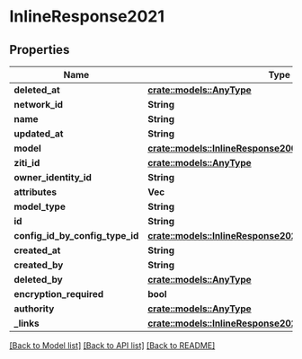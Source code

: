 # InlineResponse2021

## Properties

Name | Type | Description | Notes
------------ | ------------- | ------------- | -------------
**deleted_at** | [**crate::models::AnyType**](.md) |  | 
**network_id** | **String** |  | 
**name** | **String** |  | 
**updated_at** | **String** |  | 
**model** | [**crate::models::InlineResponse2003EmbeddedModel**](inline_response_200_3__embedded_model.md) |  | 
**ziti_id** | [**crate::models::AnyType**](.md) |  | 
**owner_identity_id** | **String** |  | 
**attributes** | **Vec<String>** |  | 
**model_type** | **String** |  | 
**id** | **String** |  | 
**config_id_by_config_type_id** | [**crate::models::InlineResponse2021ConfigIdByConfigTypeId**](inline_response_202_1_configIdByConfigTypeId.md) |  | 
**created_at** | **String** |  | 
**created_by** | **String** |  | 
**deleted_by** | [**crate::models::AnyType**](.md) |  | 
**encryption_required** | **bool** |  | 
**authority** | [**crate::models::AnyType**](.md) |  | 
**_links** | [**crate::models::InlineResponse2021Links**](inline_response_202_1__links.md) |  | 

[[Back to Model list]](../README.md#documentation-for-models) [[Back to API list]](../README.md#documentation-for-api-endpoints) [[Back to README]](../README.md)


